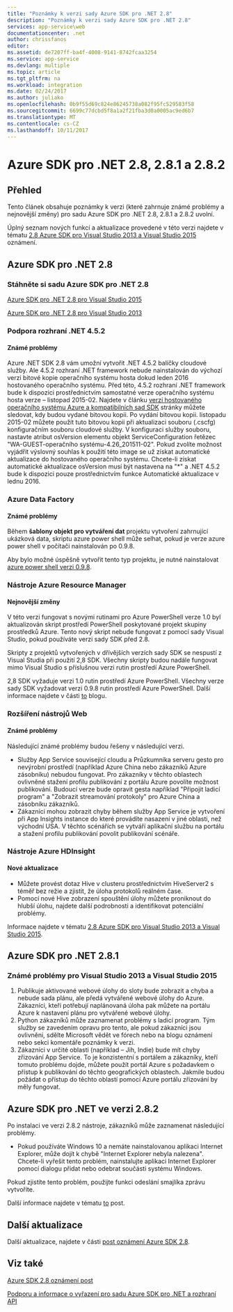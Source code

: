 ```yaml
---
title: "Poznámky k verzi sady Azure SDK pro .NET 2.8"
description: "Poznámky k verzi sady Azure SDK pro .NET 2.8"
services: app-service\web
documentationcenter: .net
author: chrissfanos
editor: 
ms.assetid: de7207ff-ba4f-4008-9141-8742fcaa3254
ms.service: app-service
ms.devlang: multiple
ms.topic: article
ms.tgt_pltfrm: na
ms.workload: integration
ms.date: 02/24/2017
ms.author: juliako
ms.openlocfilehash: 0b9f55d69c824e86245738a082f95fc529583f58
ms.sourcegitcommit: 6699c77dcbd5f8a1a2f21fba3d0a0005ac9ed6b7
ms.translationtype: MT
ms.contentlocale: cs-CZ
ms.lasthandoff: 10/11/2017
---
```

# <a name="azure-sdk-for-net-28-281-and-282"></a>Azure SDK pro .NET 2.8, 2.8.1 a 2.8.2
## <a name="overview"></a>Přehled
Tento článek obsahuje poznámky k verzi (které zahrnuje známé problémy a nejnovější změny) pro sadu Azure SDK pro .NET 2.8, 2.8.1 a 2.8.2 uvolní. 

Úplný seznam nových funkcí a aktualizace provedené v této verzi najdete v tématu [2.8 Azure SDK pro Visual Studio 2013 a Visual Studio 2015](https://azure.microsoft.com/blog/announcing-the-azure-sdk-2-8-for-net/) oznámení. 

## <a name="azure-sdk-for-net-28"></a>Azure SDK pro .NET 2.8
### <a name="download-azure-sdk-for-net-28"></a>Stáhněte si sadu Azure SDK pro .NET 2.8
[Azure SDK pro .NET 2.8 pro Visual Studio 2015](http://go.microsoft.com/fwlink/?LinkId=699285) 

[Azure SDK pro .NET 2.8 pro Visual Studio 2013](http://go.microsoft.com/fwlink/?LinkId=699287)

### <a name="net-452-support"></a>Podpora rozhraní .NET 4.5.2
#### <a name="known-issues"></a>Známé problémy
Azure .NET SDK 2.8 vám umožní vytvořit .NET 4.5.2 balíčky cloudové služby. Ale 4.5.2 rozhraní .NET framework nebude nainstalován do výchozí verzi bitové kopie operačního systému hosta dokud leden 2016 hostovaného operačního systému. Před této, 4.5.2 rozhraní .NET framework bude k dispozici prostřednictvím samostatné verze operačního systému hosta verze – listopad 2015-02. Najdete v článku [verzí hostovaného operačního systému Azure a kompatibilních sad SDK](../cloud-services/cloud-services-guestos-update-matrix.md) stránky můžete sledovat, kdy budou vydané bitovou kopii.  Po vydání bitovou kopii. listopadu 2015-02 můžete použít tuto bitovou kopii při aktualizaci souboru (.cscfg) konfiguračním souboru cloudové služby. V konfiguraci služby souboru, nastavte atribut osVersion elementu objekt ServiceConfiguration řetězec "WA-GUEST-operačního systému-4.26_201511-02". Pokud zvolíte možnost vyjádřit výslovný souhlas k použití této image se už získat automatické aktualizace do hostovaného operačního systému. Chcete-li získat automatické aktualizace osVersion musí být nastavena na "*" a .NET 4.5.2 bude k dispozici pouze prostřednictvím funkce Automatické aktualizace v lednu 2016.

### <a name="azure-data-factory"></a>Azure Data Factory
#### <a name="known-issues"></a>Známé problémy
Během **šablony objekt pro vytváření dat** projektu vytvoření zahrnující ukázková data, skriptu azure power shell může selhat, pokud je verze azure power shell v počítači nainstalován po 0.9.8.

Aby bylo možné úspěšně vytvořit tento typ projektu, je nutné nainstalovat [azure power shell verzi 0.9.8](https://github.com/Azure/azure-powershell/releases/download/v0.9.8-September2015/azure-powershell.0.9.8.msi).

### <a name="azure-resource-manager-tools"></a>Nástroje Azure Resource Manager
#### <a name="breaking-changes"></a>Nejnovější změny
V této verzi fungovat s novými rutinami pro Azure PowerShell verze 1.0 byl aktualizován skript prostředí PowerShell poskytované projekt skupiny prostředků Azure.  Tento nový skript nebude fungovat z pomocí sady Visual Studio, pokud používáte verzi sady SDK před 2.8.  

Skripty z projektů vytvořených v dřívějších verzích sady SDK se nespustí z Visual Studia při použití 2,8 SDK.  Všechny skripty budou nadále fungovat mimo Visual Studio s příslušnou verzi rutin prostředí Azure PowerShell.  

2,8 SDK vyžaduje verzi 1.0 rutin prostředí Azure PowerShell.  Všechny verze sady SDK vyžadovat verzi 0.9.8 rutin prostředí Azure PowerShell.  Další informace najdete v části [to](http://go.microsoft.com/fwlink/?LinkID=623011) blogu.

### <a name="web-tools-extensions"></a>Rozšíření nástrojů Web
#### <a name="known-issues"></a>Známé problémy
Následující známé problémy budou řešeny v následující verzi.

* Služby App Service související cloudu a Průzkumníka serveru gesto pro nevýrobní prostředí (například Azure China nebo zákazníků Azure zásobníku) nebudou fungovat. Pro zákazníky v těchto oblastech ovlivněné stažení profilu publikování z portálu Azure povolíte možnost publikování. Budoucí verze bude opravit gesta například "Připojit ladicí program" a "Zobrazit streamování protokoly" pro Azure China a zásobníku zákazníků. 
* Zákazníci mohou zobrazit chyby během služby App Service je vytvoření při App Insights instance do které provádíte nasazení v jiné oblasti, než východní USA. V těchto scénářích se vytváří aplikační službu na portálu a stažení profilu publikování povolit publikování scénáře. 

### <a name="azure-hdinsight-tools"></a>Nástroje Azure HDInsight
#### <a name="new-updates"></a>Nové aktualizace
* Můžete provést dotaz Hive v clusteru prostřednictvím HiveServer2 s téměř bez režie a zjistit, že úloha protokolů reálném čase.
* Pomocí nové Hive zobrazení spouštění úlohy můžete proniknout do hlubší úlohu, najdete další podrobnosti a identifikovat potenciální problémy.

Informace najdete v tématu [2.8 Azure SDK pro Visual Studio 2013 a Visual Studio 2015](https://azure.microsoft.com/blog/announcing-the-azure-sdk-2-8-for-net/). 

## <a name="azure-sdk-for-net-281"></a>Azure SDK pro .NET 2.8.1
### <a name="known-issues-for-visual-studio-2013-and-visual-studio-2015"></a>Známé problémy pro Visual Studio 2013 a Visual Studio 2015
1. Publikuje aktivované webové úlohy do sloty bude zobrazit a chyba a nebude sada plánu, ale předá vytvářené webové úlohy do Azure. Zákazníci, kteří potřebují naplánovaná úloha pak můžete na portálu Azure k nastavení plánu pro vytvářené webové úlohy. 
2. Python zákazníků může zaznamenat problémy s ladicí program. Tým služby se zavedením opravu pro tento, ale pokud zákazníci jsou ovlivněni, sdělte Microsoft vědět ve fórech nebo na blogu oznámení nebo sekci komentáře poznámky k verzi. 
3. Zákazníci v určité oblasti (například – Jih, Indie) bude mít chyby zřizování App Service. To je konzistentní s portálem a zákazníky, kteří tomuto problému dojde, můžete použít portál Azure s požadavkem o přístup k publikování do těchto geografických oblastech. Jakmile budou požádat o přístup do těchto oblastí pomocí Azure portálu zřizování by měly fungovat. 

## <a name="azure-sdk-for-net-282"></a>Azure SDK pro .NET ve verzi 2.8.2
Po instalaci ve verzi 2.8.2 nástroje, zákazníků může zaznamenat následující problémy.         

* Pokud používáte Windows 10 a nemáte nainstalovanou aplikaci Internet Explorer, může dojít k chybě "Internet Explorer nebyla nalezena".
  Chcete-li vyřešit tento problém, nainstalujte aplikaci Internet Explorer pomocí dialogu přidat nebo odebrat součásti systému Windows.

Pokud zjistíte tento problém, použijte funkci odeslání smajlíka zprávu vytvoříte.

Další informace najdete v tématu [to](https://azure.microsoft.com/blog/announcing-azure-sdk-2-8-2-for-net/) post.

## <a name="other-updates"></a>Další aktualizace
Další aktualizace, najdete v části [post oznámení Azure SDK 2.8](https://azure.microsoft.com/blog/announcing-the-azure-sdk-2-8-for-net/).

## <a name="also-see"></a>Viz také
[Azure SDK 2.8 oznámení post](https://azure.microsoft.com/blog/announcing-the-azure-sdk-2-8-for-net/)

[Podporu a informace o vyřazení pro sadu Azure SDK pro .NET a rozhraní API](https://msdn.microsoft.com/library/azure/dn479282.aspx)

